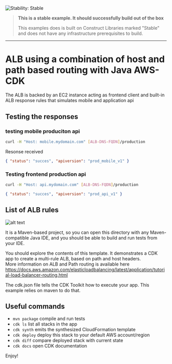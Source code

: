## <!--BEGIN STABILITY BANNER-->

![Stability: Stable](https://img.shields.io/badge/stability-Stable-success.svg?style=for-the-badge)

> **This is a stable example. It should successfully build out of the box**
>
> This examples does is built on Construct Libraries marked "Stable" and does not have any infrastructure prerequisites to build.

---

<!--END STABILITY BANNER-->

# ALB using a combination of host and path based routing with Java AWS-CDK

The ALB is backed by an EC2 instance acting as frontend client and built-in ALB response rules that simulates mobile and application api

## Testing the responses

### testing mobile produciton api

```bash
curl -H "Host: mobile.mydomain.com" [ALB-DNS-FQDN]/production
```

Resonse received

```json
{ "status": "succes", "apiversion": "prod_mobile_v1" }
```

### Testing frontend production api

```bash
curl -H "Host: api.mydomain.com" [ALB-DNS-FQDN]/production
```

```json
{ "status": "succes", "apiversion": "prod_api_v1" }
```

## List of ALB rules

![alt text](imgs/screenshot.png "screenshot of resulting rule")

It is a Maven-based project, so you can open this directory with any Maven-compatible Java IDE, and you should be able to build and run tests from your IDE.

You should explore the contents of this template. It demonstrates a CDK app to create a multi-rule ALB, based on path and host headers.  
More information on ALB and Path routing is available here https://docs.aws.amazon.com/elasticloadbalancing/latest/application/tutorial-load-balancer-routing.html

The cdk.json file tells the CDK Toolkit how to execute your app. This example relies on maven to do that.

## Useful commands

- `mvn package` compile and run tests
- `cdk ls` list all stacks in the app
- `cdk synth` emits the synthesized CloudFormation template
- `cdk deploy` deploy this stack to your default AWS account/region
- `cdk diff` compare deployed stack with current state
- `cdk docs` open CDK documentation

Enjoy!
